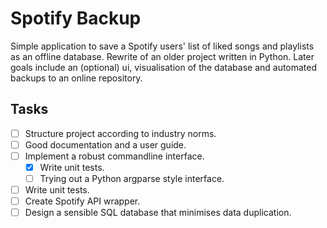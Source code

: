 # Spotify Backup
Simple application to save a Spotify users' list of liked songs and 
playlists as an offline database. Rewrite of an older project written in 
Python. Later goals include an (optional) ui, visualisation of the
database and automated backups to an online repository.

## Tasks
- [ ] Structure project according to industry norms.
- [ ] Good documentation and a user guide.
- [ ] Implement a robust commandline interface.
  - [x] Write unit tests.
  - [ ] Trying out a Python argparse style interface.
- [ ] Write unit tests.
- [ ] Create Spotify API wrapper.
- [ ] Design a sensible SQL database that minimises data duplication.
